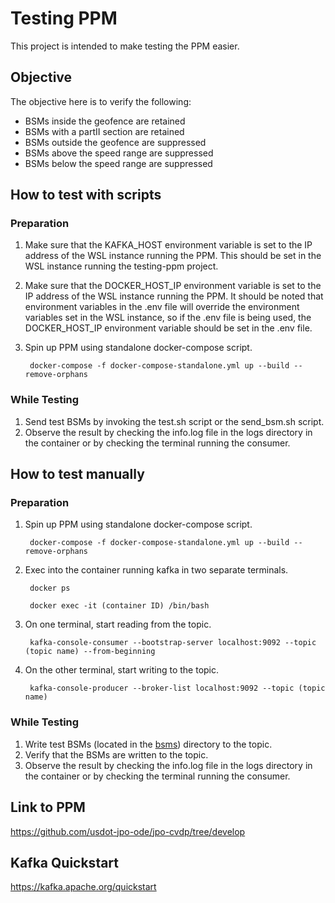 # Testing PPM
This project is intended to make testing the PPM easier.

## Objective
The objective here is to verify the following:
- BSMs inside the geofence are retained
- BSMs with a partII section are retained
- BSMs outside the geofence are suppressed
- BSMs above the speed range are suppressed
- BSMs below the speed range are suppressed

## How to test with scripts
### Preparation
1. Make sure that the KAFKA_HOST environment variable is set to the IP address of the WSL instance running the PPM. This should be set in the WSL instance running the testing-ppm project.

1. Make sure that the DOCKER_HOST_IP environment variable is set to the IP address of the WSL instance running the PPM. It should be noted that environment variables in the .env file will override the environment variables set in the WSL instance, so if the .env file is being used, the DOCKER_HOST_IP environment variable should be set in the .env file.

1. Spin up PPM using standalone docker-compose script.

        docker-compose -f docker-compose-standalone.yml up --build --remove-orphans

### While Testing
1. Send test BSMs by invoking the test.sh script or the send_bsm.sh script.
1. Observe the result by checking the info.log file in the logs directory in the container or by checking the terminal running the consumer.

## How to test manually
### Preparation
1. Spin up PPM using standalone docker-compose script.

        docker-compose -f docker-compose-standalone.yml up --build --remove-orphans

1. Exec into the container running kafka in two separate terminals.

        docker ps

        docker exec -it (container ID) /bin/bash

1. On one terminal, start reading from the topic.

        kafka-console-consumer --bootstrap-server localhost:9092 --topic (topic name) --from-beginning

1. On the other terminal, start writing to the topic.
        
        kafka-console-producer --broker-list localhost:9092 --topic (topic name)

### While Testing
1. Write test BSMs (located in the [bsms](bsms)) directory to the topic.
1. Verify that the BSMs are written to the topic.
1. Observe the result by checking the info.log file in the logs directory in the container or by checking the terminal running the consumer.

## Link to PPM
https://github.com/usdot-jpo-ode/jpo-cvdp/tree/develop

## Kafka Quickstart
https://kafka.apache.org/quickstart
